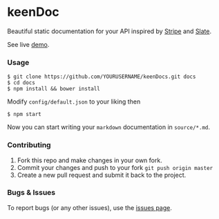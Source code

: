 # keenDoc
Beautiful static documentation for your API inspired by [Stripe](https://stripe.com/docs/api) and [Slate](https://github.com/tripit/slate).

See live [demo](http://tripit.github.io/slate/).

### Usage

```shell
$ git clone https://github.com/YOURUSERNAME/keenDocs.git docs
$ cd docs
$ npm install && bower install
```

Modify `config/default.json` to your liking then

```shell
$ npm start
```

Now you can start writing your `markdown` documentation in `source/*.md`.

### Contributing

1. Fork this repo and make changes in your own fork.
2. Commit your changes and push to your fork `git push origin master`
3. Create a new pull request and submit it back to the project.


### Bugs & Issues

To report bugs (or any other issues), use the [issues page](https://github.com/aksalj/keenDoc/issues).
